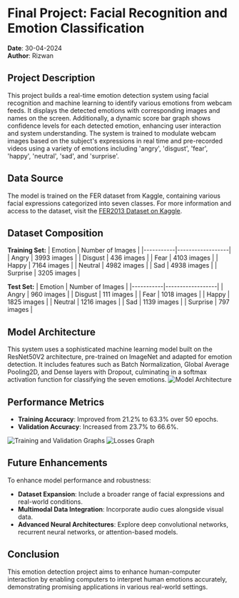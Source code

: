 # Final Project: Facial Recognition and Emotion Classification

**Date**: 30-04-2024  
**Author**: Rizwan

## Project Description
This project builds a real-time emotion detection system using facial recognition and machine learning to identify various emotions from webcam feeds. It displays the detected emotions with corresponding images and names on the screen. Additionally, a dynamic score bar graph shows confidence levels for each detected emotion, enhancing user interaction and system understanding. The system is trained to modulate webcam images based on the subject's expressions in real time and pre-recorded videos using a variety of emotions including 'angry', 'disgust', 'fear', 'happy', 'neutral', 'sad', and 'surprise'.

## Data Source
The model is trained on the FER dataset from Kaggle, containing various facial expressions categorized into seven classes. For more information and access to the dataset, visit the [FER2013 Dataset on Kaggle](https://www.kaggle.com/datasets/msambare/fer2013).

## Dataset Composition
**Training Set:**
| Emotion   | Number of Images |
|-----------|------------------|
| Angry     | 3993 images      |
| Disgust   | 436 images       |
| Fear      | 4103 images      |
| Happy     | 7164 images      |
| Neutral   | 4982 images      |
| Sad       | 4938 images      |
| Surprise  | 3205 images      |

**Test Set:**
| Emotion   | Number of Images |
|-----------|------------------|
| Angry     | 960 images       |
| Disgust   | 111 images       |
| Fear      | 1018 images      |
| Happy     | 1825 images      |
| Neutral   | 1216 images      |
| Sad       | 1139 images      |
| Surprise  | 797 images       |

## Model Architecture
This system uses a sophisticated machine learning model built on the ResNet50V2 architecture, pre-trained on ImageNet and adapted for emotion detection. It includes features such as Batch Normalization, Global Average Pooling2D, and Dense layers with Dropout, culminating in a softmax activation function for classifying the seven emotions.
![Model Architecture](images/model.PNG)

## Performance Metrics
- **Training Accuracy**: Improved from 21.2% to 63.3% over 50 epochs.
- **Validation Accuracy**: Increased from 23.7% to 66.6%.

![Training and Validation Graphs](images/accuracy.png)
![Losses Graph](images/losses.png)

## Future Enhancements
To enhance model performance and robustness:
- **Dataset Expansion**: Include a broader range of facial expressions and real-world conditions.
- **Multimodal Data Integration**: Incorporate audio cues alongside visual data.
- **Advanced Neural Architectures**: Explore deep convolutional networks, recurrent neural networks, or attention-based models.

## Conclusion
This emotion detection project aims to enhance human-computer interaction by enabling computers to interpret human emotions accurately, demonstrating promising applications in various real-world settings.

